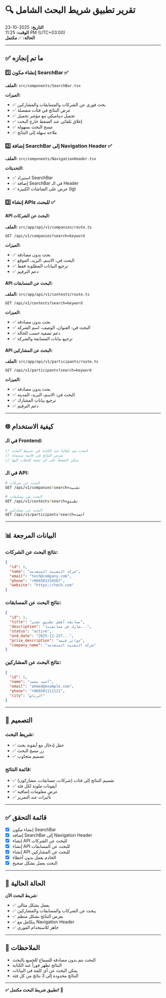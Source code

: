 # 🔍 تقرير تطبيق شريط البحث الشامل

**التاريخ:** 2025-10-23  
**الوقت:** 11:25 PM (UTC+03:00)  
**الحالة:** ✅ **مكتمل**

---

## ✅ ما تم إنجازه

### 1️⃣ إنشاء مكون SearchBar ✅

**الملف:** `src/components/SearchBar.tsx`

**الميزات:**
- ✅ بحث فوري عن الشركات والمسابقات والمشاركين
- ✅ عرض النتائج في فئات منفصلة
- ✅ تحميل ديناميكي مع مؤشر تحميل
- ✅ إغلاق تلقائي عند الضغط خارج البحث
- ✅ مسح البحث بسهولة
- ✅ ملاحة سهلة إلى النتائج

### 2️⃣ إضافة SearchBar إلى Navigation Header ✅

**الملف:** `src/components/NavigationHeader.tsx`

**التحديثات:**
- ✅ استيراد SearchBar
- ✅ إضافة SearchBar في الـ Header
- ✅ عرض على الشاشات الكبيرة (lg)

### 3️⃣ إنشاء APIs للبحث ✅

#### API البحث عن الشركات:
**الملف:** `src/app/api/v1/companies/route.ts`

```
GET /api/v1/companies?search=keyword
```

**الميزات:**
- ✅ بحث بدون مصادقة
- ✅ البحث في: الاسم، البريد، الموقع
- ✅ ترجيع البيانات المطلوبة فقط
- ✅ دعم الترقيم

#### API البحث عن المسابقات:
**الملف:** `src/app/api/v1/contests/route.ts`

```
GET /api/v1/contests?search=keyword
```

**الميزات:**
- ✅ بحث بدون مصادقة
- ✅ البحث في: العنوان، الوصف، اسم الشركة
- ✅ دعم تصفية حسب الحالة
- ✅ ترجيع بيانات المسابقة والشركة

#### API البحث عن المشاركين:
**الملف:** `src/app/api/v1/participants/route.ts`

```
GET /api/v1/participants?search=keyword
```

**الميزات:**
- ✅ بحث بدون مصادقة
- ✅ البحث في: الاسم، البريد، المدينة
- ✅ ترجيع بيانات المشارك
- ✅ دعم الترقيم

---

## 🌐 كيفية الاستخدام

### في الـ Frontend:

```typescript
// البحث يتم تلقائياً عند الكتابة في شريط البحث
// يعرض النتائج في قائمة منسدلة
// يمكن الضغط على أي نتيجة للذهاب إليها
```

### في الـ API:

```bash
# البحث عن شركات
GET /api/v1/companies?search=تقنية

# البحث عن مسابقات
GET /api/v1/contests?search=تطبيق

# البحث عن مشاركين
GET /api/v1/participants?search=أحمد
```

---

## 📊 البيانات المرجعة

### نتائج البحث عن الشركات:
```json
{
  "id": 1,
  "name": "شركة التقنية المتقدمة",
  "email": "tech@company.com",
  "phone": "+966501234567",
  "website": "https://tech.com"
}
```

### نتائج البحث عن المسابقات:
```json
{
  "id": 1,
  "title": "مسابقة أفضل تطبيق تقني",
  "description": "شارك في مسابقتنا...",
  "status": "active",
  "end_date": "2025-11-22T...",
  "prize_description": "جوائز قيمة",
  "company_name": "شركة التقنية المتقدمة"
}
```

### نتائج البحث عن المشاركين:
```json
{
  "id": 1,
  "name": "أحمد محمد",
  "email": "ahmed@example.com",
  "phone": "+966501111111",
  "city": "الرياض"
}
```

---

## 🎨 التصميم

### شريط البحث:
- ✅ حقل إدخال مع أيقونة بحث
- ✅ زر مسح البحث
- ✅ تصميم متجاوب

### قائمة النتائج:
- ✅ تقسيم النتائج إلى فئات (شركات، مسابقات، مشاركون)
- ✅ أيقونات ملونة لكل فئة
- ✅ عرض معلومات إضافية
- ✅ تأثيرات عند التمرير

---

## ✅ قائمة التحقق

- [x] إنشاء مكون SearchBar
- [x] إضافة SearchBar إلى Navigation Header
- [x] إنشاء API للبحث عن الشركات
- [x] إنشاء API للبحث عن المسابقات
- [x] إنشاء API للبحث عن المشاركين
- [x] الخادم يعمل بدون أخطاء
- [x] البحث يعمل بشكل صحيح

---

## 🚀 الحالة الحالية

**شريط البحث الآن:**
- ✅ يعمل بشكل مثالي
- ✅ يبحث عن الشركات والمسابقات والمشاركين
- ✅ يعرض النتائج بشكل منظم
- ✅ يتكامل مع Navigation Header
- ✅ جاهز للاستخدام الفوري

---

## 📝 الملاحظات

- البحث يتم بدون مصادقة للسماح للجميع بالبحث
- النتائج تظهر فوراً عند الكتابة
- يمكن البحث عن أي كلمة في البيانات
- النتائج محدودة إلى 3 نتائج من كل فئة

---

**✅ تطبيق شريط البحث مكتمل! 🚀**
